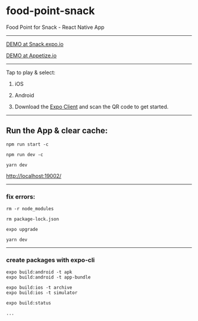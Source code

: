 # food-point-snack
Food Point for Snack - React Native App

------------------

[DEMO at Snack.expo.io](https://snack.expo.io/@webdevelop/food-points---oslo-(norway))


[DEMO at Appetize.io](https://appetize.io/app/h3beptqp3eh0cmumn60q7ve5br?device=nexus5&scale=75&orientation=portrait&osVersion=8.1)

------------------

Tap to play & select:

1) iOS

2) Android

3) Download the [Expo Client](https://expo.io/client) and scan the QR code to get started.

------------------

## Run the App & clear cache:
```
npm run start -c

npm run dev -c

yarn dev

```


[http://localhost:19002/](http://localhost:19002/)

--------------------

### fix errors:

``` 
rm -r node_modules

rm package-lock.json

expo upgrade

yarn dev
```

--------------------


### create packages with expo-cli


``` 
expo build:android -t apk
expo build:android -t app-bundle
```

``` 
expo build:ios -t archive
expo build:ios -t simulator
```

``` 
expo build:status

...
